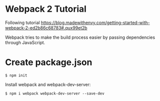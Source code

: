 # Webpack 2 Tutorial

Following tutorial https://blog.madewithenvy.com/getting-started-with-webpack-2-ed2b86c68783#.qux99et2b

Webpack tries to make the build process easier by passing dependencies through JavaScript.

# Create package.json

```
$ npm init
```

Install webpack and webpack-dev-server:

```
$ npm i webpack webpack-dev-server --save-dev
```
